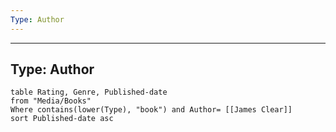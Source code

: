 ```yaml
---
Type: Author
---
```

---
Type: Author
---
```dataview
table Rating, Genre, Published-date
from "Media/Books"
Where contains(lower(Type), "book") and Author= [[James Clear]]
sort Published-date asc
```
